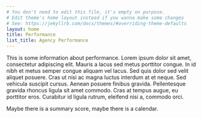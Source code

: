 ```yaml
---
# You don't need to edit this file, it's empty on purpose.
# Edit theme's home layout instead if you wanna make some changes
# See: https://jekyllrb.com/docs/themes/#overriding-theme-defaults
layout: home
title: Performance
list_title: Agency Performance
---
```


<p>
This is some information about performance. Lorem ipsum dolor sit amet, consectetur adipiscing elit. Mauris a lacus sed metus porttitor congue. In id nibh et metus semper congue aliquam vel lacus. Sed quis dolor sed velit aliquet posuere. Cras ut nisi ac magna luctus interdum at et neque. Sed vehicula suscipit cursus. Aenean posuere finibus gravida. Pellentesque gravida rhoncus ligula sit amet commodo. Cras at tempus augue, eu porttitor eros. Curabitur id ligula rutrum, eleifend nisi a, commodo orci.

Maybe there is a summary score, maybe there is a calendar.
</p>